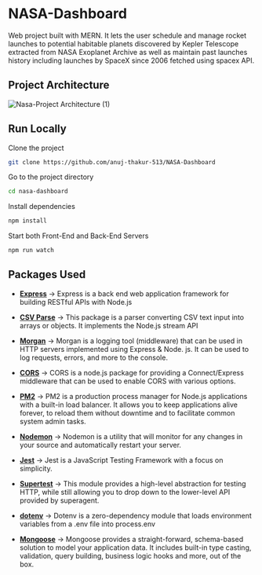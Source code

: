 # NASA-Dashboard

Web project built with MERN. It lets the user schedule and manage rocket launches to potential habitable planets discovered by Kepler Telescope extracted from NASA Exoplanet Archive as well as maintain past launches history including launches by SpaceX since 2006 fetched using spacex API.

## Project Architecture
![Nasa-Project Architecture (1)](https://github.com/anuj-thakur-513/NASA-Dashboard/assets/82753410/d997ef4f-de94-4c14-870f-6988630f909c)

## Run Locally

Clone the project

```bash
git clone https://github.com/anuj-thakur-513/NASA-Dashboard
```

Go to the project directory

```bash
cd nasa-dashboard
```

Install dependencies

```bash
npm install
```

Start both Front-End and Back-End Servers

```bash
npm run watch
```

## Packages Used

* [**Express**](https://expressjs.com/) -> Express is a back end web application framework for building RESTful APIs with Node.js

* [**CSV Parse**](https://www.npmjs.com/package/csv-parse) -> This package is a parser converting CSV text input into arrays or objects. It implements the Node.js stream API

* [**Morgan**](https://github.com/expressjs/morgan#readme) -> Morgan is a logging tool (middleware) that can be used in HTTP servers implemented using Express & Node. js. It can be used to log requests, errors, and more to the console.

* [**CORS**](https://github.com/expressjs/cors#readme) -> CORS is a node.js package for providing a Connect/Express middleware that can be used to enable CORS with various options.

* [**PM2**](https://pm2.keymetrics.io/docs/usage/quick-start/) -> PM2 is a production process manager for Node.js applications with a built-in load balancer. It allows you to keep applications alive forever, to reload them without downtime and to facilitate common system admin tasks.

* [**Nodemon**](https://www.npmjs.com/package/nodemon) -> Nodemon is a utility that will monitor for any changes in your source and automatically restart your server.

* [**Jest**](https://jestjs.io/docs/getting-started) -> Jest is a JavaScript Testing Framework with a focus on simplicity.

* [**Supertest**](https://github.com/ladjs/supertest#readme) -> This module provides a high-level abstraction for testing HTTP, while still allowing you to drop down to the lower-level API provided by superagent.

* [**dotenv**](https://github.com/motdotla/dotenv#readme) -> Dotenv is a zero-dependency module that loads environment variables from a .env file into process.env

* [**Mongoose**](https://mongoosejs.com/docs/guide.html) -> Mongoose provides a straight-forward, schema-based solution to model your application data. It includes built-in type casting, validation, query building, business logic hooks and more, out of the box.
